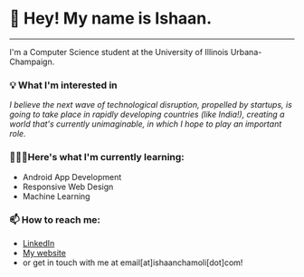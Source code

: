 <h1>👀 Hey! My name is Ishaan.</h1>
<hr>
I'm a Computer Science student at the University of Illinois Urbana-Champaign.

<h3>💡 What I'm interested in</h3>

<i>I believe the next wave of technological disruption, propelled by startups, is going to take place in rapidly developing countries (like India!), creating a world that's currently unimaginable, in which I hope to play an important role.</i> 

<h3>👨🏽‍🎓Here's what I'm currently learning:</h3>
<ul>
  <li>Android App Development</li>
  <li>Responsive Web Design</li>
  <li>Machine Learning</li>
</ul>

<h3>📫 How to reach me:</h3>
<ul>
<li><a target="_blank" href="https://www.linkedin.com/in/ishaanchamoli"/>LinkedIn</a></li>
<li><a target="_blank" href="ishaanchamoli.com">My website</a></li>
<li>or get in touch with me at email[at]ishaanchamoli[dot]com! </li>
</ul>


<!---
IshaanChamoli/IshaanChamoli is a ✨ special ✨ repository because its `README.md` (this file) appears on your GitHub profile.
You can click the Preview link to take a look at your changes.
--->
